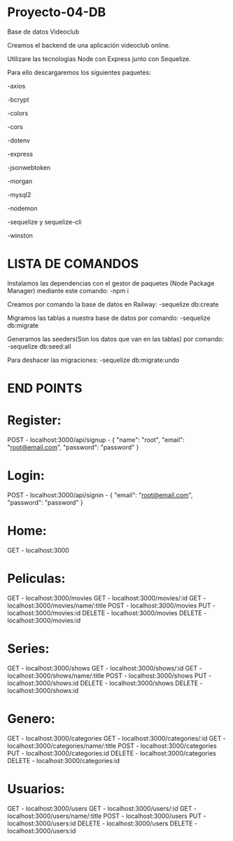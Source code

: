 # Proyecto-04-DB
Base de datos Videoclub

Creamos el backend de una aplicación videoclub online.

Utilizare las tecnologias Node con Express junto con Sequelize.

Para ello descargaremos los siguientes paquetes:


  -axios
  
  -bcrypt
  
  -colors
  
  -cors
  
  -dotenv
  
  -express
  
  -jsonwebtoken
  
  -morgan
  
  -mysql2
  
  -nodemon
  
  -sequelize y sequelize-cli
  
  -winston
 

# LISTA DE COMANDOS

Instalamos las dependencias con el gestor de paquetes (Node Package Manager) mediante este comando:
-npm i

Creamos por comando la base de datos en Railway:
-sequelize db:create

Migramos las tablas a nuestra base de datos por comando:
-sequelize db:migrate

Generamos las seeders(Son los datos que van en las tablas) por comando:
-sequelize db:seed:all

Para deshacer las migraciones:
-sequelize db:migrate:undo

# END POINTS

# Register:
POST - localhost:3000/api/signup - { "name": "root", "email": "root@email.com", "password": "password" }

# Login:
POST - localhost:3000/api/signin - { "email": "root@email.com", "password": "password" }

# Home:
GET - localhost:3000

# Peliculas:
GET - localhost:3000/movies
GET - localhost:3000/movies/:id
GET - localhost:3000/movies/name/:title
POST - localhost:3000/movies
PUT - localhost:3000/movies:id
DELETE - localhost:3000/movies
DELETE - localhost:3000/movies:id

# Series:
GET - localhost:3000/shows
GET - localhost:3000/shows/:id
GET - localhost:3000/shows/name/:title
POST - localhost:3000/shows
PUT - localhost:3000/shows:id
DELETE - localhost:3000/shows
DELETE - localhost:3000/shows:id

# Genero:
GET - localhost:3000/categories
GET - localhost:3000/categories/:id
GET - localhost:3000/categories/name/:title
POST - localhost:3000/categories
PUT - localhost:3000/categories:id
DELETE - localhost:3000/categories
DELETE - localhost:3000/categories:id

# Usuarios:
GET - localhost:3000/users
GET - localhost:3000/users/:id
GET - localhost:3000/users/name/:title
POST - localhost:3000/users
PUT - localhost:3000/users:id
DELETE - localhost:3000/users
DELETE - localhost:3000/users:id
